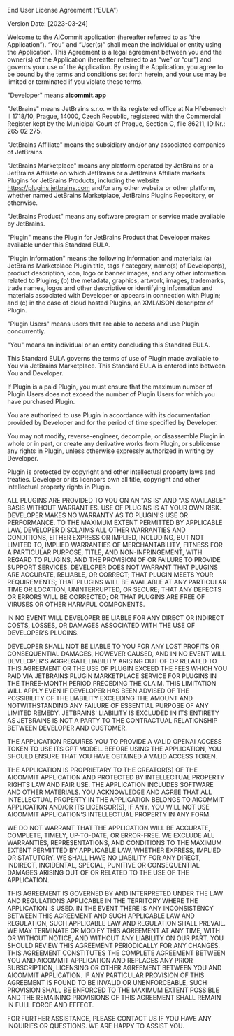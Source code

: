 End User License Agreement (“EULA”)

Version Date: [2023-03-24]

Welcome to the AICommit application (hereafter referred to as “the Application”). “You” and “User(s)” shall mean the individual or entity using the Application. This Agreement is a legal agreement between you and the owner(s) of the Application (hereafter referred to as “we” or “our”) and governs your use of the Application. By using the Application, you agree to be bound by the terms and conditions set forth herein, and your use may be limited or terminated if you violate these terms.

"Developer" means **aicommit.app**

"JetBrains" means JetBrains s.r.o. with its registered office at Na Hřebenech II 1718/10, Prague, 14000, Czech Republic, registered with the Commercial Register kept by the Municipal Court of Prague, Section C, file 86211, ID.Nr.: 265 02 275.

"JetBrains Affiliate" means the subsidiary and/or any associated companies of JetBrains.

"JetBrains Marketplace" means any platform operated by JetBrains or a JetBrains Affiliate on which JetBrains or a JetBrains Affiliate markets Plugins for JetBrains Products, including the website https://plugins.jetbrains.com and/or any other website or other platform, whether named JetBrains Marketplace, JetBrains Plugins Repository, or otherwise.

"JetBrains Product" means any software program or service made available by JetBrains.

"Plugin" means the Plugin for JetBrains Product that Developer makes available under this Standard EULA.

"Plugin Information" means the following information and materials: (a) JetBrains Marketplace Plugin title, tags / category, name(s) of Developer(s), product description, icon, logo or banner images, and any other information related to Plugins; (b) the metadata, graphics, artwork, images, trademarks, trade names, logos and other descriptive or identifying information and materials associated with Developer or appears in connection with Plugin; and (c) in the case of cloud hosted Plugins, an XML/JSON descriptor of Plugin.

"Plugin Users" means users that are able to access and use Plugin concurrently.

"You" means an individual or an entity concluding this Standard EULA.

This Standard EULA governs the terms of use of Plugin made available to You via JetBrains Marketplace. This Standard EULA is entered into between You and Developer.

If Plugin is a paid Plugin, you must ensure that the maximum number of Plugin Users does not exceed the number of Plugin Users for which you have purchased Plugin.

You are authorized to use Plugin in accordance with its documentation provided by Developer and for the period of time specified by Developer.

You may not modify, reverse-engineer, decompile, or disassemble Plugin in whole or in part, or create any derivative works from Plugin, or sublicense any rights in Plugin, unless otherwise expressly authorized in writing by Developer.

Plugin is protected by copyright and other intellectual property laws and treaties. Developer or its licensors own all title, copyright and other intellectual property rights in Plugin.

ALL PLUGINS ARE PROVIDED TO YOU ON AN "AS IS" AND "AS AVAILABLE" BASIS WITHOUT WARRANTIES. USE OF PLUGINS IS AT YOUR OWN RISK. DEVELOPER MAKES NO WARRANTY AS TO PLUGIN'S USE OR PERFORMANCE. TO THE MAXIMUM EXTENT PERMITTED BY APPLICABLE LAW, DEVELOPER DISCLAIMS ALL OTHER WARRANTIES AND CONDITIONS, EITHER EXPRESS OR IMPLIED, INCLUDING, BUT NOT LIMITED TO, IMPLIED WARRANTIES OF MERCHANTABILITY, FITNESS FOR A PARTICULAR PURPOSE, TITLE, AND NON-INFRINGEMENT, WITH REGARD TO PLUGINS, AND THE PROVISION OF OR FAILURE TO PROVIDE SUPPORT SERVICES. DEVELOPER DOES NOT WARRANT THAT PLUGINS ARE ACCURATE, RELIABLE, OR CORRECT; THAT PLUGIN MEETS YOUR REQUIREMENTS; THAT PLUGINS WILL BE AVAILABLE AT ANY PARTICULAR TIME OR LOCATION, UNINTERRUPTED, OR SECURE; THAT ANY DEFECTS OR ERRORS WILL BE CORRECTED; OR THAT PLUGINS ARE FREE OF VIRUSES OR OTHER HARMFUL COMPONENTS.

IN NO EVENT WILL DEVELOPER BE LIABLE FOR ANY DIRECT OR INDIRECT COSTS, LOSSES, OR DAMAGES ASSOCIATED WITH THE USE OF DEVELOPER'S PLUGINS.

DEVELOPER SHALL NOT BE LIABLE TO YOU FOR ANY LOST PROFITS OR CONSEQUENTIAL DAMAGES, HOWEVER CAUSED, AND IN NO EVENT WILL DEVELOPER'S AGGREGATE LIABILITY ARISING OUT OF OR RELATED TO THIS AGREEMENT OR THE USE OF PLUGIN EXCEED THE FEES WHICH YOU PAID VIA JETBRAINS PLUGIN MARKETPLACE SERVICE FOR PLUGINS IN THE THREE-MONTH PERIOD PRECEDING THE CLAIM. THIS LIMITATION WILL APPLY EVEN IF DEVELOPER HAS BEEN ADVISED OF THE POSSIBILITY OF THE LIABILITY EXCEEDING THE AMOUNT AND NOTWITHSTANDING ANY FAILURE OF ESSENTIAL PURPOSE OF ANY LIMITED REMEDY. JETBRAINS' LIABILITY IS EXCLUDED IN ITS ENTIRETY AS JETBRAINS IS NOT A PARTY TO THE CONTRACTUAL RELATIONSHIP BETWEEN DEVELOPER AND CUSTOMER.

THE APPLICATION REQUIRES YOU TO PROVIDE A VALID OPENAI ACCESS TOKEN TO USE ITS GPT MODEL. BEFORE USING THE APPLICATION, YOU SHOULD ENSURE THAT YOU HAVE OBTAINED A VALID ACCESS TOKEN.

THE APPLICATION IS PROPRIETARY TO THE CREATOR(S) OF THE AICOMMIT APPLICATION AND PROTECTED BY INTELLECTUAL PROPERTY RIGHTS LAW AND FAIR USE. THE APPLICATION INCLUDES SOFTWARE AND OTHER MATERIALS. YOU ACKNOWLEDGE AND AGREE THAT ALL INTELLECTUAL PROPERTY IN THE APPLICATION BELONGS TO AICOMMIT APPLICATION AND/OR ITS LICENSOR(S), IF ANY. YOU WILL NOT USE AICOMMIT APPLICATION’S INTELLECTUAL PROPERTY IN ANY FORM.

WE DO NOT WARRANT THAT THE APPLICATION WILL BE ACCURATE, COMPLETE, TIMELY, UP-TO-DATE, OR ERROR-FREE. WE EXCLUDE ALL WARRANTIES, REPRESENTATIONS, AND CONDITIONS TO THE MAXIMUM EXTENT PERMITTED BY APPLICABLE LAW, WHETHER EXPRESS, IMPLIED OR STATUTORY. WE SHALL HAVE NO LIABILITY FOR ANY DIRECT, INDIRECT, INCIDENTAL, SPECIAL, PUNITIVE OR CONSEQUENTIAL DAMAGES ARISING OUT OF OR RELATED TO THE USE OF THE APPLICATION.

THIS AGREEMENT IS GOVERNED BY AND INTERPRETED UNDER THE LAW AND REGULATIONS APPLICABLE IN THE TERRITORY WHERE THE APPLICATION IS USED. IN THE EVENT THERE IS ANY INCONSISTENCY BETWEEN THIS AGREEMENT AND SUCH APPLICABLE LAW AND REGULATION, SUCH APPLICABLE LAW AND REGULATION SHALL PREVAIL.
WE MAY TERMINATE OR MODIFY THIS AGREEMENT AT ANY TIME, WITH OR WITHOUT NOTICE, AND WITHOUT ANY LIABILITY ON OUR PART. YOU SHOULD REVIEW THIS AGREEMENT PERIODICALLY FOR ANY CHANGES.
THIS AGREEMENT CONSTITUTES THE COMPLETE AGREEMENT BETWEEN YOU AND AICOMMIT APPLICATION AND REPLACES ANY PRIOR SUBSCRIPTION, LICENSING OR OTHER AGREEMENT BETWEEN YOU AND AICOMMIT APPLICATION. IF ANY PARTICULAR PROVISION OF THIS AGREEMENT IS FOUND TO BE INVALID OR UNENFORCEABLE, SUCH PROVISION SHALL BE ENFORCED TO THE MAXIMUM EXTENT POSSIBLE AND THE REMAINING PROVISIONS OF THIS AGREEMENT SHALL REMAIN IN FULL FORCE AND EFFECT.

FOR FURTHER ASSISTANCE, PLEASE CONTACT US IF YOU HAVE ANY INQUIRIES OR QUESTIONS. WE ARE HAPPY TO ASSIST YOU.